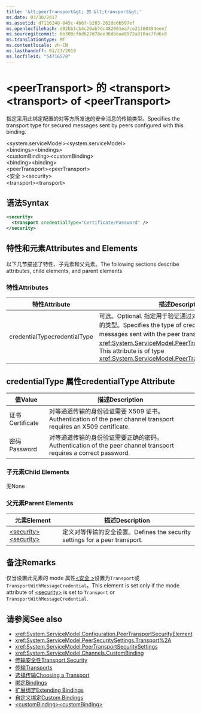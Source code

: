 ```yaml
---
title: '&lt;peerTransport&gt; 的 &lt;transport&gt;'
ms.date: 03/30/2017
ms.assetid: d7116240-845c-4b6f-b203-262de6b597ef
ms.openlocfilehash: d02bb1cb4c20ab7dc482001ea7ce21180394eee7
ms.sourcegitcommit: 6b308cf6d627d78ee36dbbae8972a310ac7fd6c8
ms.translationtype: MT
ms.contentlocale: zh-CN
ms.lasthandoff: 01/23/2019
ms.locfileid: "54716578"
---
```

# <a name="lttransportgt-of-ltpeertransportgt"></a><span data-ttu-id="ca4c4-102">&lt;peerTransport&gt; 的 &lt;transport&gt;</span><span class="sxs-lookup"><span data-stu-id="ca4c4-102">&lt;transport&gt; of &lt;peerTransport&gt;</span></span>
<span data-ttu-id="ca4c4-103">指定采用此绑定配置的对等方所发送的安全消息的传输类型。</span><span class="sxs-lookup"><span data-stu-id="ca4c4-103">Specifies the transport type for secured messages sent by peers configured with this binding.</span></span>  
  
 <span data-ttu-id="ca4c4-104">\<system.serviceModel></span><span class="sxs-lookup"><span data-stu-id="ca4c4-104">\<system.serviceModel></span></span>  
<span data-ttu-id="ca4c4-105">\<bindings></span><span class="sxs-lookup"><span data-stu-id="ca4c4-105">\<bindings></span></span>  
<span data-ttu-id="ca4c4-106">\<customBinding></span><span class="sxs-lookup"><span data-stu-id="ca4c4-106">\<customBinding></span></span>  
<span data-ttu-id="ca4c4-107">\<binding></span><span class="sxs-lookup"><span data-stu-id="ca4c4-107">\<binding></span></span>  
<span data-ttu-id="ca4c4-108">\<peerTransport></span><span class="sxs-lookup"><span data-stu-id="ca4c4-108">\<peerTransport></span></span>  
<span data-ttu-id="ca4c4-109">\<安全 ></span><span class="sxs-lookup"><span data-stu-id="ca4c4-109">\<security></span></span>  
<span data-ttu-id="ca4c4-110">\<transport></span><span class="sxs-lookup"><span data-stu-id="ca4c4-110">\<transport></span></span>  
  
## <a name="syntax"></a><span data-ttu-id="ca4c4-111">语法</span><span class="sxs-lookup"><span data-stu-id="ca4c4-111">Syntax</span></span>  
  
```xml  
<security>
  <transport credentialType="Certificate/Password" />
</security>
```  
  
## <a name="attributes-and-elements"></a><span data-ttu-id="ca4c4-112">特性和元素</span><span class="sxs-lookup"><span data-stu-id="ca4c4-112">Attributes and Elements</span></span>  
 <span data-ttu-id="ca4c4-113">以下几节描述了特性、子元素和父元素。</span><span class="sxs-lookup"><span data-stu-id="ca4c4-113">The following sections describe attributes, child elements, and parent elements</span></span>  
  
### <a name="attributes"></a><span data-ttu-id="ca4c4-114">特性</span><span class="sxs-lookup"><span data-stu-id="ca4c4-114">Attributes</span></span>  
  
|<span data-ttu-id="ca4c4-115">特性</span><span class="sxs-lookup"><span data-stu-id="ca4c4-115">Attribute</span></span>|<span data-ttu-id="ca4c4-116">描述</span><span class="sxs-lookup"><span data-stu-id="ca4c4-116">Description</span></span>|  
|---------------|-----------------|  
|<span data-ttu-id="ca4c4-117">credentialType</span><span class="sxs-lookup"><span data-stu-id="ca4c4-117">credentialType</span></span>|<span data-ttu-id="ca4c4-118">可选。</span><span class="sxs-lookup"><span data-stu-id="ca4c4-118">Optional.</span></span> <span data-ttu-id="ca4c4-119">指定用于验证通过对等传输发送的消息的凭据的类型。</span><span class="sxs-lookup"><span data-stu-id="ca4c4-119">Specifies the type of credentials used to verify messages sent with the peer transport.</span></span> <span data-ttu-id="ca4c4-120">此属性的类型为 <xref:System.ServiceModel.PeerTransportCredentialType>。</span><span class="sxs-lookup"><span data-stu-id="ca4c4-120">This attribute is of type <xref:System.ServiceModel.PeerTransportCredentialType>.</span></span>|  
  
## <a name="credentialtype-attribute"></a><span data-ttu-id="ca4c4-121">credentialType 属性</span><span class="sxs-lookup"><span data-stu-id="ca4c4-121">credentialType Attribute</span></span>  
  
|<span data-ttu-id="ca4c4-122">值</span><span class="sxs-lookup"><span data-stu-id="ca4c4-122">Value</span></span>|<span data-ttu-id="ca4c4-123">描述</span><span class="sxs-lookup"><span data-stu-id="ca4c4-123">Description</span></span>|  
|-----------|-----------------|  
|<span data-ttu-id="ca4c4-124">证书</span><span class="sxs-lookup"><span data-stu-id="ca4c4-124">Certificate</span></span>|<span data-ttu-id="ca4c4-125">对等通道传输的身份验证需要 X509 证书。</span><span class="sxs-lookup"><span data-stu-id="ca4c4-125">Authentication of the peer channel transport requires an X509 certificate.</span></span>|  
|<span data-ttu-id="ca4c4-126">密码</span><span class="sxs-lookup"><span data-stu-id="ca4c4-126">Password</span></span>|<span data-ttu-id="ca4c4-127">对等通道传输的身份验证需要正确的密码。</span><span class="sxs-lookup"><span data-stu-id="ca4c4-127">Authentication of the peer channel transport requires a correct password.</span></span>|  
  
### <a name="child-elements"></a><span data-ttu-id="ca4c4-128">子元素</span><span class="sxs-lookup"><span data-stu-id="ca4c4-128">Child Elements</span></span>  
 <span data-ttu-id="ca4c4-129">无</span><span class="sxs-lookup"><span data-stu-id="ca4c4-129">None</span></span>  
  
### <a name="parent-elements"></a><span data-ttu-id="ca4c4-130">父元素</span><span class="sxs-lookup"><span data-stu-id="ca4c4-130">Parent Elements</span></span>  
  
|<span data-ttu-id="ca4c4-131">元素</span><span class="sxs-lookup"><span data-stu-id="ca4c4-131">Element</span></span>|<span data-ttu-id="ca4c4-132">描述</span><span class="sxs-lookup"><span data-stu-id="ca4c4-132">Description</span></span>|  
|-------------|-----------------|  
|[<span data-ttu-id="ca4c4-133">\<security></span><span class="sxs-lookup"><span data-stu-id="ca4c4-133">\<security></span></span>](../../../../../docs/framework/configure-apps/file-schema/wcf/security-of-peertransport.md)|<span data-ttu-id="ca4c4-134">定义对等传输的安全设置。</span><span class="sxs-lookup"><span data-stu-id="ca4c4-134">Defines the security settings for a peer transport.</span></span>|  
  
## <a name="remarks"></a><span data-ttu-id="ca4c4-135">备注</span><span class="sxs-lookup"><span data-stu-id="ca4c4-135">Remarks</span></span>  
 <span data-ttu-id="ca4c4-136">仅当设置此元素的 mode 属性[\<安全 >](../../../../../docs/framework/configure-apps/file-schema/wcf/security-of-peertransport.md)设置为`Transport`或`TransportWithMessageCredential`。</span><span class="sxs-lookup"><span data-stu-id="ca4c4-136">This element is set only if the mode attribute of [\<security>](../../../../../docs/framework/configure-apps/file-schema/wcf/security-of-peertransport.md) is set to `Transport` or `TransportWithMessageCredential`.</span></span>  
  
## <a name="see-also"></a><span data-ttu-id="ca4c4-137">请参阅</span><span class="sxs-lookup"><span data-stu-id="ca4c4-137">See also</span></span>
- <xref:System.ServiceModel.Configuration.PeerTransportSecurityElement>
- <xref:System.ServiceModel.PeerSecuritySettings.Transport%2A>
- <xref:System.ServiceModel.PeerTransportSecuritySettings>
- <xref:System.ServiceModel.Channels.CustomBinding>
- [<span data-ttu-id="ca4c4-138">传输安全性</span><span class="sxs-lookup"><span data-stu-id="ca4c4-138">Transport Security</span></span>](../../../../../docs/framework/wcf/feature-details/transport-security.md)
- [<span data-ttu-id="ca4c4-139">传输</span><span class="sxs-lookup"><span data-stu-id="ca4c4-139">Transports</span></span>](../../../../../docs/framework/wcf/feature-details/transports.md)
- [<span data-ttu-id="ca4c4-140">选择传输</span><span class="sxs-lookup"><span data-stu-id="ca4c4-140">Choosing a Transport</span></span>](../../../../../docs/framework/wcf/feature-details/choosing-a-transport.md)
- [<span data-ttu-id="ca4c4-141">绑定</span><span class="sxs-lookup"><span data-stu-id="ca4c4-141">Bindings</span></span>](../../../../../docs/framework/wcf/bindings.md)
- [<span data-ttu-id="ca4c4-142">扩展绑定</span><span class="sxs-lookup"><span data-stu-id="ca4c4-142">Extending Bindings</span></span>](../../../../../docs/framework/wcf/extending/extending-bindings.md)
- [<span data-ttu-id="ca4c4-143">自定义绑定</span><span class="sxs-lookup"><span data-stu-id="ca4c4-143">Custom Bindings</span></span>](../../../../../docs/framework/wcf/extending/custom-bindings.md)
- [<span data-ttu-id="ca4c4-144">\<customBinding></span><span class="sxs-lookup"><span data-stu-id="ca4c4-144">\<customBinding></span></span>](../../../../../docs/framework/configure-apps/file-schema/wcf/custombinding.md)
